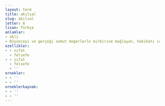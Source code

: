 ```yaml
---
layout: term
title: akılsal
slug: akilsal
letter: A
lisan: Türkçe
anlamlar:
- akli
- Düşünceyi ve gerçeği somut değerlerle birbirine bağlayan, hakikati içine alan
ozellikler:
- - sıfat
  - felsefe
- - sıfat
  - felsefe
  - ''
ornekler:
- - ''
- - ''
orneklerkaynak:
- - ''
- - ''
---
```

